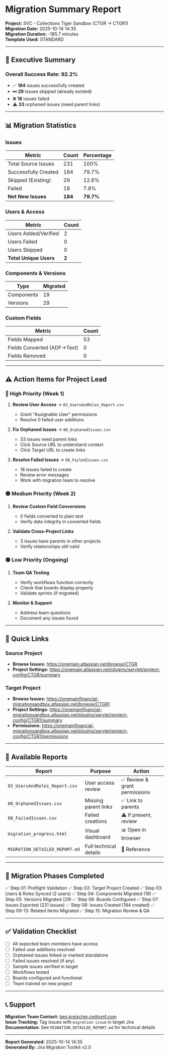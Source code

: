 # Migration Summary Report

**Project:** SVC - Collections Tiger Sandbox (CTGR → CTGR1)  
**Migration Date:** 2025-10-14 14:35  
**Migration Duration:** -185.7 minutes  
**Template Used:** STANDARD

---

## 🎯 Executive Summary

### Overall Success Rate: **92.2%**

- ✅ **184** issues successfully created
- ⏭️ **29** issues skipped (already existed)
- ❌ **18** issues failed
- ⚠️ **33** orphaned issues (need parent links)

---

## 📊 Migration Statistics

### Issues
| Metric | Count | Percentage |
|--------|-------|------------|
| Total Source Issues | 231 | 100% |
| Successfully Created | 184 | 79.7% |
| Skipped (Existing) | 29 | 12.6% |
| Failed | 18 | 7.8% |
| **Net New Issues** | **184** | **79.7%** |

### Users & Access
| Metric | Count |
|--------|-------|
| Users Added/Verified | 2 |
| Users Failed | 0 |
| Users Skipped | 0 |
| **Total Unique Users** | **2** |

### Components & Versions
| Type | Migrated |
|------|----------|
| Components | 19 |
| Versions | 29 |

### Custom Fields
| Metric | Count |
|--------|-------|
| Fields Mapped | 53 |
| Fields Converted (ADF→Text) | 0 |
| Fields Removed | 0 |

---

## ⚠️ Action Items for Project Lead

### 🔴 High Priority (Week 1)
1. **Review User Access** → `03_UsersAndRoles_Report.csv`
   - Grant "Assignable User" permissions
   - Resolve 0 failed user additions

2. **Fix Orphaned Issues** → `08_OrphanedIssues.csv`
   - 33 issues need parent links
   - Click Source URL to understand context
   - Click Target URL to create links

3. **Resolve Failed Issues** → `08_FailedIssues.csv`
   - 18 issues failed to create
   - Review error messages
   - Work with migration team to resolve

### 🟡 Medium Priority (Week 2)
1. **Review Custom Field Conversions**
   - 0 fields converted to plain text
   - Verify data integrity in converted fields

2. **Validate Cross-Project Links**
   - 3 issues have parents in other projects
   - Verify relationships still valid

### 🟢 Low Priority (Ongoing)
1. **Team QA Testing**
   - Verify workflows function correctly
   - Check that boards display properly
   - Validate sprints (if migrated)

2. **Monitor & Support**
   - Address team questions
   - Document any issues found

---

## 🔗 Quick Links

### Source Project
- **Browse Issues:** https://onemain.atlassian.net/browse/CTGR
- **Project Settings:** https://onemain.atlassian.net/plugins/servlet/project-config/CTGR/summary

### Target Project
- **Browse Issues:** https://onemainfinancial-migrationsandbox.atlassian.net/browse/CTGR1
- **Project Settings:** https://onemainfinancial-migrationsandbox.atlassian.net/plugins/servlet/project-config/CTGR1/summary
- **Permissions:** https://onemainfinancial-migrationsandbox.atlassian.net/plugins/servlet/project-config/CTGR1/permissions

---

## 📁 Available Reports

| Report | Purpose | Action |
|--------|---------|--------|
| `03_UsersAndRoles_Report.csv` | User access review | ✅ Review & grant permissions |
| `08_OrphanedIssues.csv` | Missing parent links | ✅ Link to parents |
| `08_FailedIssues.csv` | Failed creations | ⚠️ If present, review |
| `migration_progress.html` | Visual dashboard | 📊 Open in browser |
| `MIGRATION_DETAILED_REPORT.md` | Full technical details | 📖 Reference |

---

## 🎯 Migration Phases Completed

✅ Step 01: Preflight Validation
✅ Step 02: Target Project Created
✅ Step 03: Users & Roles Synced (2 users)
✅ Step 04: Components Migrated (19)
✅ Step 05: Versions Migrated (29)
✅ Step 06: Boards Configured
✅ Step 07: Issues Exported (231 issues)
✅ Step 08: Issues Created (184 created)
✅ Step 09-13: Related Items Migrated
✅ Step 15: Migration Review & QA

---

## ✅ Validation Checklist

- [ ] All expected team members have access
- [ ] Failed user additions resolved
- [ ] Orphaned issues linked or marked standalone
- [ ] Failed issues resolved (if any)
- [ ] Sample issues verified in target
- [ ] Workflows tested
- [ ] Boards configured and functional
- [ ] Team trained on new project

---

## 📞 Support

**Migration Team Contact:** ben.kreischer.ce@omf.com  
**Issue Tracking:** Tag issues with `migration-issue` in target Jira  
**Documentation:** See `MIGRATION_DETAILED_REPORT.md` for technical details

---

**Report Generated:** 2025-10-14 14:35  
**Generated By:** Jira Migration Toolkit v2.0


